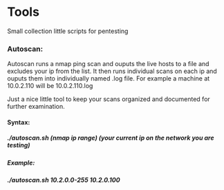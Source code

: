 # Tools
Small collection little scripts for pentesting

### Autoscan:

Autoscan runs a nmap ping scan and ouputs the live hosts to a file and excludes your ip from the list. It then runs individual scans on each ip and ouputs them into individually named .log file. For example a machine at 10.0.2.110 will be 10.0.2.110.log

Just a nice little tool to keep your scans organized and documented for further examination.

#### Syntax: 
##### ./autoscan.sh (nmap ip range) (your current ip on the network you are testing)
##### Example:
##### ./autoscan.sh 10.2.0.0-255 10.2.0.100
